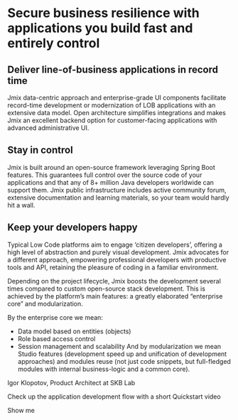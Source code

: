 # Secure business resilience with applications you build fast and entirely control

## Deliver line-of-business applications in record time
Jmix data-centric approach and enterprise-grade UI components facilitate record-time development or modernization of LOB applications with an extensive data model. Open architecture simplifies integrations and makes Jmix an excellent backend option for customer-facing applications with advanced administrative UI.

## Stay in control
Jmix is built around an open-source framework leveraging Spring Boot features. This guarantees full control over the source code of your applications and that any of 8+ million Java developers worldwide can support them. Jmix public infrastructure includes active community forum, extensive documentation and learning materials, so your team would hardly hit a wall.

## Keep your developers happy

Typical Low Code platforms aim to engage ‘citizen developers’, offering a high level of abstraction and purely visual development. Jmix advocates for a different approach, empowering professional developers with productive tools and API, retaining the pleasure of coding in a familiar environment.



Depending on the project lifecycle, Jmix boosts the development several times compared to custom open-source stack development. This is achieved by the platform’s main features: a greatly elaborated “enterprise core” and modularization.

By the enterprise core we mean:

- Data model based on entities (objects)
- Role based access control
- Session management and scalability
And by modularization we mean Studio features (development speed up and unification of development approaches) and modules reuse (not just code snippets, but full-fledged modules with internal business-logic and a common core).

Igor Klopotov, Product Architect at SKB Lab


Check up the application development flow with a short Quickstart video

Show me
